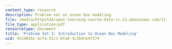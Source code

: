 ```yaml
---
content_type: resource
description: Problem set on ocean box modeling.
file: /media/https%3A/open-learning-course-data-rc.s3.amazonaws.com/12-740-paleoceanography-spring-2008/451402bcacfa51c1bfa43c3b4cb4f174_problem_set3.pdf
file_type: application/pdf
resourcetype: Document
title: 'Problem Set 3: Introduction to Ocean Box Modeling'
uid: 451402bc-acfa-51c1-bfa4-3c3b4cb4f174
---
```

